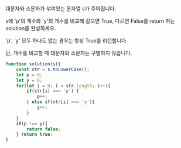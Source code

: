 대문자와 소문자가 섞여있는 문자열 s가 주어집니다. 

s에 'p'의 개수와 'y'의 개수를 비교해 같으면 True, 다르면 False를 return 하는 solution를 완성하세요. 

'p', 'y' 모두 하나도 없는 경우는 항상 True를 리턴합니다. 

단, 개수를 비교할 때 대문자와 소문자는 구별하지 않습니다.


```js
function solution(s){
    const str = s.toLowerCase();
    let p = 0;
    let y = 0;
    for(let i = 0; i < str.length; i++){
        if(str[i] === 'p') {
            p++;
        } else if(str[i] === 'y'){
            y++;
        }
    }
    if(p !== y){
        return false;
    } return true;
}
```

